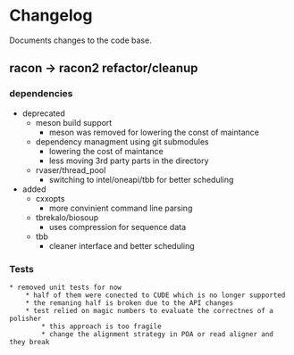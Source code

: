 # Changelog

Documents changes to the code base.

## racon -> racon2 refactor/cleanup

### dependencies
* deprecated
    * meson build support
        * meson was removed for lowering the const of maintance
    * dependency managment using git submodules
        * lowering the cost of maintance
        * less moving 3rd party parts in the directory
    * rvaser/thread_pool
        * switching to intel/oneapi/tbb for better scheduling
* added
    * cxxopts
        * more convinient command line parsing
    * tbrekalo/biosoup
        * uses compression for sequence data
    * tbb
        * cleaner interface and better scheduling

### Tests
    * removed unit tests for now
        * half of them were conected to CUDE which is no longer supported
        * the remaning half is broken due to the API changes
        * test relied on magic numbers to evaluate the correctnes of a polisher
            * this approach is too fragile
            * change the alignment strategy in POA or read aligner and they break
